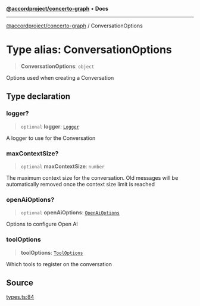 [**@accordproject/concerto-graph**](../README.md) • **Docs**

***

[@accordproject/concerto-graph](../README.md) / ConversationOptions

# Type alias: ConversationOptions

> **ConversationOptions**: `object`

Options used when creating a Conversation

## Type declaration

### logger?

> `optional` **logger**: [`Logger`](Logger.md)

A logger to use for the Conversation

### maxContextSize?

> `optional` **maxContextSize**: `number`

The maximum context size for the conversation. Old messages
will be automatically removed once the context size limit is
reached

### openAiOptions?

> `optional` **openAiOptions**: [`OpenAiOptions`](OpenAiOptions.md)

Options to configure Open AI

### toolOptions

> **toolOptions**: [`ToolOptions`](ToolOptions.md)

Which tools to register on the conversation

## Source

[types.ts:84](https://github.com/accordproject/lab-concerto-graph/blob/87c81018347fa08584f3cb9907a3e77815e8c62a/src/types.ts#L84)
